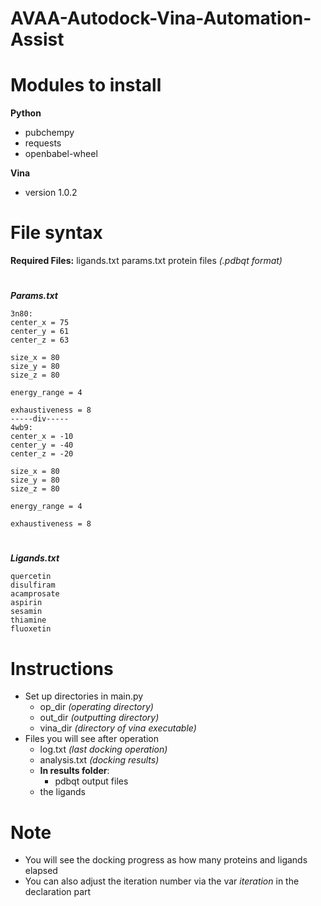 
# AVAA-Autodock-Vina-Automation-Assist
# Modules to install
**Python**
- pubchempy
- requests
- openbabel-wheel

**Vina**
- version 1.0.2
# File syntax
**Required Files:**
ligands.txt
params.txt
protein files *(.pdbqt format)*
#
***Params.txt***

    3n80:
    center_x = 75
    center_y = 61
    center_z = 63
    
    size_x = 80
    size_y = 80
    size_z = 80
    
    energy_range = 4
    
    exhaustiveness = 8
    -----div-----
    4wb9:
    center_x = -10
    center_y = -40
    center_z = -20
    
    size_x = 80
    size_y = 80
    size_z = 80
    
    energy_range = 4
    
    exhaustiveness = 8
#
***Ligands.txt***

    quercetin
    disulfiram
    acamprosate
    aspirin
    sesamin
    thiamine
    fluoxetin
#
# Instructions
- Set up directories in main.py 
	- op_dir *(operating directory)*
	- out_dir *(outputting directory)*
	- vina_dir *(directory of vina executable)*
- Files you will see after operation
	- log.txt *(last docking operation)*
	- analysis.txt *(docking results)*
	- **In results folder**:
		- pdbqt output files
	- the ligands
# Note
- You will see the docking progress as how many proteins and ligands elapsed
- You can also adjust the iteration number via the var *iteration* in the declaration part
